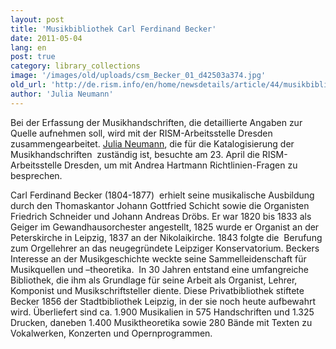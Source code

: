 ```yaml
---
layout: post
title: 'Musikbibliothek Carl Ferdinand Becker'
date: 2011-05-04
lang: en
post: true
category: library_collections
image: '/images/old/uploads/csm_Becker_01_d42503a374.jpg'
old_url: 'http://de.rism.info/en/home/newsdetails/article/44/musikbibliothek-carl-ferdinand-becker.html'
author: 'Julia Neumann'
---
```


<!-- Carl Ferdinand Becker -->

Bei der Erfassung der Musikhandschriften, die detaillierte Angaben zur Quelle aufnehmen soll, wird mit der RISM-Arbeitsstelle Dresden zusammengearbeitet. [Julia Neumann](mailto:neumannj@ub.uni-leipzig.de "Opens window for sending email"), die für die Katalogisierung der Musikhandschriften&nbsp; zuständig ist, besuchte am 23. April die RISM-Arbeitsstelle Dresden, um mit Andrea Hartmann Richtlinien-Fragen zu besprechen.

Carl Ferdinand Becker (1804-1877) &nbsp;erhielt seine musikalische Ausbildung durch den Thomaskantor Johann Gottfried Schicht sowie die Organisten Friedrich Schneider und Johann Andreas Dröbs. Er war 1820 bis 1833 als Geiger im Gewandhausorchester angestellt, 1825 wurde er Organist an der Peterskirche in Leipzig, 1837 an der Nikolaikirche. 1843 folgte die&nbsp; Berufung zum Orgellehrer an das neugegründete Leipziger Konservatorium. Beckers Interesse an der Musikgeschichte weckte seine Sammelleidenschaft für Musikquellen und –theoretika. &nbsp;In 30 Jahren entstand eine umfangreiche Bibliothek, die ihm als Grundlage für seine Arbeit als Organist, Lehrer, Komponist und Musikschriftsteller diente. Diese Privatbibliothek stiftete Becker 1856 der Stadtbibliothek Leipzig, in der sie noch heute aufbewahrt wird. Überliefert sind ca. 1.900 Musikalien in 575 Handschriften und 1.325 Drucken, daneben 1.400 Musiktheoretika sowie 280 Bände mit Texten zu Vokalwerken, Konzerten und Opernprogrammen.

